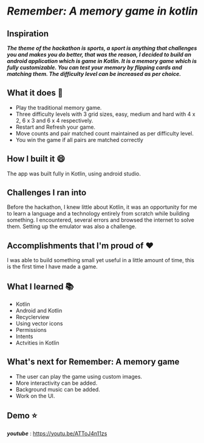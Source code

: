 
# _Remember: A memory game in kotlin_
## Inspiration
**_The theme of the hackathon is sports, a sport is anything that challenges you and makes you do better, that was the reason, I decided to build an android application which is  game in Kotlin. It is a memory game which is fully customizable. You can test your memory by flipping cards and matching them. The difficulty level can be increased as per choice._**

## What it does :running:
* Play the traditional memory game.
* Three difficulty levels with 3 grid sizes, easy, medium and hard with 4 x 2, 6 x 3 and 6 x 4 respectively.
* Restart and Refresh your game.
* Move counts and pair matched count maintained as per difficulty level.
* You win the game if all pairs are matched correctly 

## How I built it :smile:
The app was built fully in Kotlin, using android studio.

## Challenges I ran into 
Before the hackathon, I knew little about Kotlin, it was an opportunity for me to learn a language and a technology entirely from scratch while building something. I encountered, several errors and browsed the internet to solve them. Setting up the emulator was also a challenge.

## Accomplishments that I'm proud of :heart:
I was able to build something small yet useful in a little amount of time, this is the first time I have made a game.

## What I learned :books:
* Kotlin
* Android and Kotlin
* Recyclerview
* Using vector icons
* Permissions
* Intents
* Actvities in Kotlin

## What's next for Remember: A memory game
* The user can play the game using custom images.
* More interactivity can be added.
* Background music can be added.
* Work on the UI.

## Demo :star:
**_youtube_** : https://youtu.be/ATToJ4n11zs

